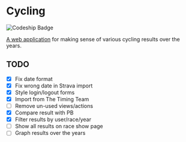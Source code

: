 # Cycling

![Codeship Badge](https://codeship.com/projects/ca8ed880-2ffc-0132-983c-222a838845b8/status?branch=master)

[A web application](http://cycling.harris.org.nz) for making sense of various cycling results over the years.

## TODO
- [X] Fix date format
- [X] Fix wrong date in Strava import
- [X] Style login/logout forms
- [X] Import from The Timing Team
- [ ] Remove un-used views/actions
- [X] Compare result with PB
- [X] Filter results by user/race/year
- [ ] Show all results on race show page
- [ ] Graph results over the years

